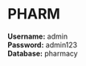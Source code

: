 # PHARM
<strong>Username:</strong> admin
<br>
<strong>Password:</strong> admin123
<br>
<strong>Database:</strong> pharmacy
